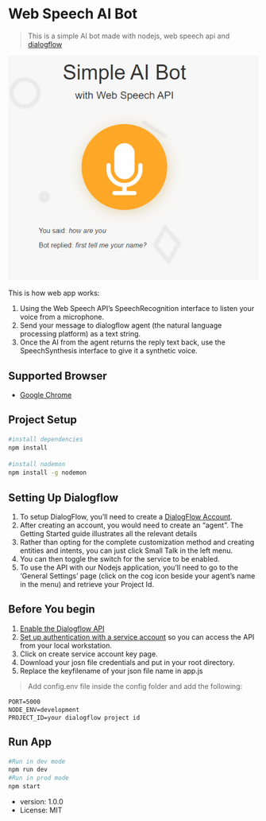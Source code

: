 # Web Speech AI Bot

> This is a simple AI bot made with nodejs, web speech api and [dialogflow](https://dialogflow.cloud.google.com/#/getStarted)

![WebSpeechAiBOt](public/img/screenshot.PNG)


This is how web app works:

1. Using the Web Speech API’s SpeechRecognition interface to listen your voice from a microphone.
1. Send your message to dialogflow agent (the natural language processing platform) as a text string.
1. Once the AI from the agent returns the reply text back, use the SpeechSynthesis interface to give it a synthetic voice.


## Supported Browser

- [Google Chrome](https://google.com)

## Project Setup

```bash
#install dependencies
npm install

#install nodemon
npm install -g nodemon
```

## Setting Up Dialogflow

1. To setup DialogFlow, you’ll need to create a [DialogFlow Account](https://dialogflow.cloud.google.com/#/getStarted).
1. After creating an account, you would need to create an “agent”. The Getting Started guide illustrates all the relevant details
1. Rather than opting for the complete customization method and creating entities and intents, you can just click Small Talk in the left menu.
1. You can then toggle the switch for the service to be enabled.
1. To use the API with our Nodejs application, you’ll need to go to the ‘General Settings’ page (click on the cog icon beside your agent’s name in the menu) and retrieve your Project Id.

## Before You begin

1. [Enable the Dialogflow API](https://console.cloud.google.com/flows/enableapi?apiid=dialogflow.googleapis.com&ref=https://github.com/googleapis/nodejs-dialogflow/blob/master/README.md)
1. [Set up authentication with a service account](https://cloud.google.com/docs/authentication/getting-started) so you can access the API from your local workstation.
1. Click on create service account key page.
1. Download your josn file credentials and put in your root directory.
1. Replace the keyfilename of your json file name in app.js

> Add config.env file inside the config folder and add the following:

```
PORT=5000
NODE_ENV=development
PROJECT_ID=your dialogflow project id
```

## Run App

```bash
#Run in dev mode
npm run dev
#Run in prod mode
npm start
```

- version: 1.0.0
- License: MIT
